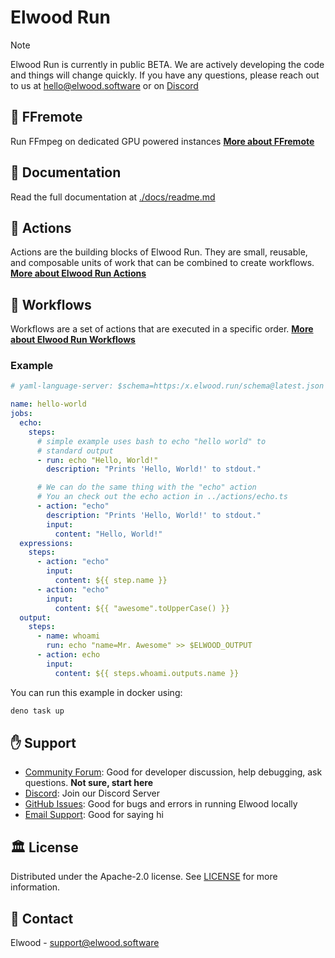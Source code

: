 # Elwood Run

> [!NOTE]  
> Elwood Run is currently in public BETA. We are actively developing the code and things will change quickly. If you have any questions, please reach out to us at <a href="mailto:hello@elwood.software">hello@elwood.software</a> or on <a href="https://discord.gg/mkhKk5db">Discord</a>

## 🎥 FFremote
Run FFmpeg on dedicated GPU powered instances
**[More about FFremote](https://elwood.run/ffremote)**

## 📖 Documentation

Read the full documentation at [./docs/readme.md](./docs/readme.md)

## 🚀 Actions

Actions are the building blocks of Elwood Run. They are small, reusable, and
composable units of work that can be combined to create workflows.
**[More about Elwood Run Actions](./actions/readme.md)**

## 📔 Workflows

Workflows are a set of actions that are executed in a specific order.
**[More about Elwood Run Workflows](./workflows/readme.md)**

### Example

```yaml
# yaml-language-server: $schema=https:/x.elwood.run/schema@latest.json

name: hello-world
jobs:
  echo:
    steps:
      # simple example uses bash to echo "hello world" to
      # standard output
      - run: echo "Hello, World!"
        description: "Prints 'Hello, World!' to stdout."

      # We can do the same thing with the "echo" action
      # You an check out the echo action in ../actions/echo.ts
      - action: "echo"
        description: "Prints 'Hello, World!' to stdout."
        input:
          content: "Hello, World!"
  expressions:
    steps:
      - action: "echo"
        input:
          content: ${{ step.name }}
      - action: "echo"
        input:
          content: ${{ "awesome".toUpperCase() }}
  output:
    steps:
      - name: whoami
        run: echo "name=Mr. Awesome" >> $ELWOOD_OUTPUT
      - action: echo
        input:
          content: ${{ steps.whoami.outputs.name }}
```

You can run this example in docker using:

```bash
deno task up
```

## :raised_hand: Support

- [Community Forum](https://github.com/orgs/elwood-software/discussions): Good
  for developer discussion, help debugging, ask questions. **Not sure, start
  here**
- [Discord](https://discord.gg/qnDD5Wc3): Join our Discord Server
- [GitHub Issues](https://github.com/elwood-software/elwood/issues): Good for
  bugs and errors in running Elwood locally
- [Email Support](mailto:support@elwood.software): Good for saying hi

## 🏛️ License

Distributed under the Apache-2.0 license. See [LICENSE](LICENSE) for more
information.

## 📧 Contact

Elwood - [support@elwood.software](mailto:support@elwood.software)
